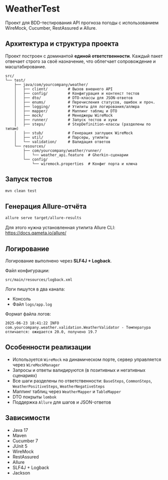# WeatherTest

Проект для BDD-тестирования API прогноза погоды с использованием WireMock, Cucumber, RestAssured и Allure.

## Архитектура и структура проекта

Проект построен с доминантой **единой ответственности**. Каждый пакет отвечает строго за своё назначение, что облегчает сопровождение и масштабирование.

```
src/
└── test/
    ├── java/com/yourcompany/weather/
    │   ├── client/         # Вызов внешнего API
    │   ├── config/         # Конфигурация и контекст тестов
    │   ├── dto/            # DTO-классы для JSON-ответов
    │   ├── enums/          # Перечисления статусов, ошибок и проч.
    │   ├── logging/        # Утилиты для логирования/аллюра
    │   ├── mapper/         # Маппинг таблиц и DTO
    │   ├── mock/           # Менеджеры WireMock
    │   ├── runner/         # Запуск тестов и хуки
    │   ├── steps/          # StepDefinition-классы (разделены по типам)
    │   ├── stub/           # Генерация заглушек WireMock
    │   ├── util/           # Парсеры, утилиты
    │   └── validation/     # Валидация ответов
    └── resources/
        ├── com/yourcompany/weather/runner/
        │   └── weather_api.feature  # Gherkin-сценарии
        └── config/
            └── wiremock.properties  # Конфиг порта и ключа
```

## Запуск тестов

```bash
mvn clean test
```

## Генерация Allure-отчёта

```bash
allure serve target/allure-results
```

Для этого нужна установленная утилита Allure CLI: https://docs.qameta.io/allure/

## Логирование

Логирование выполнено через **SLF4J + Logback**.

Файл конфигурации:
```
src/main/resources/logback.xml
```

Логи пишутся в два канала:
- Консоль
- Файл `logs/app.log`

Формат файла логов:
```
2025-06-23 18:41:22 INFO  com.yourcompany.weather.validation.WeatherValidator - Температура отличается: ожидается 20.0, получено 19.7
```

## Особенности реализации

- Используется `WireMock` на динамическом порте, сервер управляется через `WireMockManager`
- Запросы и ответы валидируются (в позитивных и негативных сценариях)
- Все шаги разделены по ответственности: `BaseSteps`, `CommonSteps`, `WeatherPositiveSteps`, `WeatherNegativeSteps`
- Маппинг таблиц через `WeatherMapper` и `TableMapper`
- DTO покрыты `lombok`
- Поддержка `Allure` для шагов и JSON-ответов

## Зависимости

- Java 17
- Maven
- Cucumber 7
- JUnit 5
- WireMock
- RestAssured
- Allure
- SLF4J + Logback
- Jackson